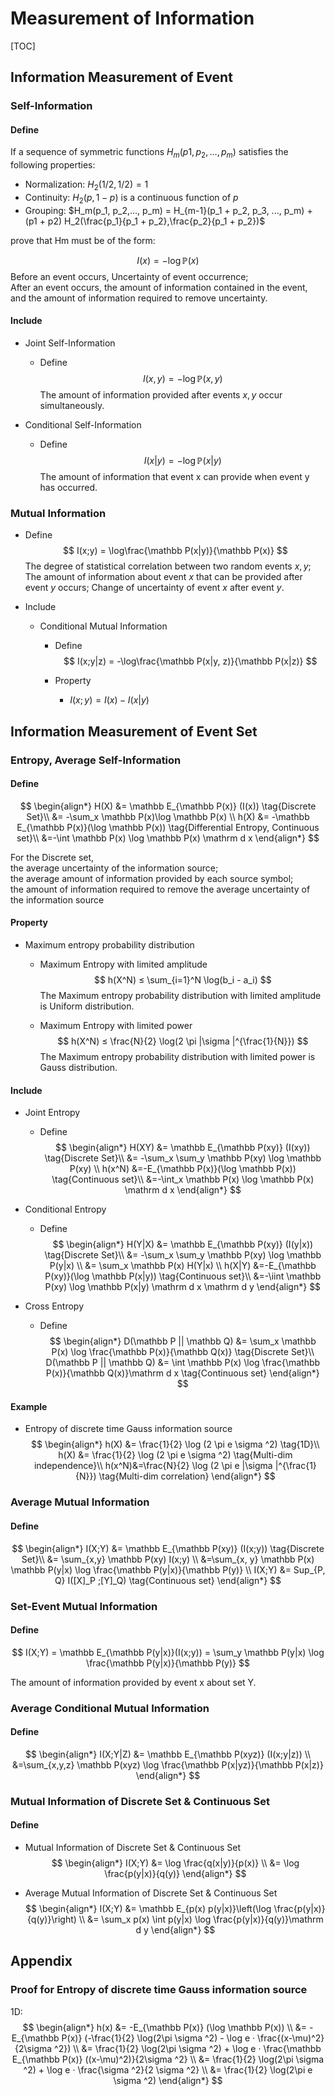 # Measurement of Information

[TOC]


## Information Measurement of Event

### Self-Information

#### Define

If a sequence of symmetric functions $H_m(p1, p_2,..., p_m)$ satisfies the following properties:

- Normalization: $H_2(1/2, 1/2) = 1$
- Continuity: $H_2(p, 1 - p)$ is a continuous function of $p$
- Grouping: $H_m(p_1, p_2,..., p_m) = H_{m-1}(p_1 + p_2, p_3, ..., p_m) + (p1 + p2) H_2(\frac{p_1}{p_1 + p_2},\frac{p_2}{p_1 + p_2})$ 

prove that Hm must be of the form:

$$
I(x) = -\log \mathbb P(x)
$$
Before an event occurs, Uncertainty of event occurrence;   
After an event occurs, the amount of information contained in the event, and the amount of information required to remove uncertainty.

#### Include

* Joint Self-Information
  - Define  
    $$
    I(x, y) = -\log \mathbb P(x, y)
    $$
    The amount of information provided after events $x, y$ occur simultaneously.

* Conditional Self-Information
  - Define  
    $$
    I(x|y) = -\log \mathbb P(x|y)
    $$
    The amount of information that event x can provide when event y has occurred.

### Mutual Information

- Define  
  $$
  I(x;y) = \log\frac{\mathbb P(x|y)}{\mathbb P(x)}
  $$
  The degree of statistical correlation between two random events $x, y$; 
  The amount of information about event $x$ that can be provided after event $y$ occurs; 
  Change of uncertainty of event $x$ after event $y$.

- Include

  * Conditional Mutual Information
    - Define  
      $$
      I(x;y|z) = -\log\frac{\mathbb P(x|y, z)}{\mathbb P(x|z)}
      $$

    - Property
      - $I(x;y) = I(x) - I(x|y)$  

## Information Measurement of Event Set 

### Entropy, Average Self-Information

#### Define

$$
\begin{align*}
  H(X) &= \mathbb E_{\mathbb P(x)} (I(x))  \tag{Discrete Set}\\
    &= -\sum_x \mathbb P(x)\log \mathbb P(x)  \\
  h(X) &= -\mathbb E_{\mathbb P(x)}(\log \mathbb P(x)) \tag{Differential Entropy, Continuous set}\\
    &=-\int \mathbb P(x) \log \mathbb P(x) \mathrm d x
\end{align*}
$$

For the Discrete set,  
the average uncertainty of the information source;  
the average amount of information provided by each source symbol;  
the amount of information required to remove the average uncertainty of the information source  

#### Property

- Maximum entropy probability distribution
  - Maximum Entropy with limited amplitude
    $$
    h(X^N) ≤ \sum_{i=1}^N \log(b_i - a_i)
    $$
    The Maximum entropy probability distribution with limited amplitude is Uniform distribution.

  - Maximum Entropy with limited power
    $$
    h(X^N) ≤ \frac{N}{2} \log(2 \pi |\sigma |^{\frac{1}{N}})
    $$
    The Maximum entropy probability distribution with limited power is Gauss distribution. 

#### Include

* Joint Entropy 
  - Define  
    $$
    \begin{align*}
      H(XY) &= \mathbb E_{\mathbb P(xy)} (I(xy))   \tag{Discrete Set}\\
        &= -\sum_x \sum_y \mathbb P(xy) \log \mathbb P(xy)  \\
      h(x^N) &=-E_{\mathbb P(x)}(\log \mathbb P(x))   \tag{Continuous set}\\
        &=-\int_x \mathbb P(x) \log \mathbb P(x) \mathrm d x
    \end{align*}
    $$

* Conditional Entropy 
  - Define  
    $$
    \begin{align*}
      H(Y|X) &= \mathbb E_{\mathbb P(xy)} (I(y|x))   \tag{Discrete Set}\\
        &= -\sum_x \sum_y \mathbb P(xy) \log \mathbb P(y|x)  \\
        &= \sum_x \mathbb P(x) H(Y|x)  \\
      h(X|Y) &=-E_{\mathbb P(xy)}(\log \mathbb P(x|y))  \tag{Continuous set}\\
        &=-\iint \mathbb P(xy) \log \mathbb P(x|y) \mathrm d x \mathrm d y
    \end{align*}
    $$

* Cross Entropy
  - Define  
    $$
    \begin{align*}
      D(\mathbb P || \mathbb Q) &= \sum_x \mathbb P(x) \log \frac{\mathbb P(x)}{\mathbb Q(x)}  \tag{Discrete Set}\\
      D(\mathbb P || \mathbb Q) &= \int \mathbb P(x) \log \frac{\mathbb P(x)}{\mathbb Q(x)}\mathrm d x  \tag{Continuous set}
    \end{align*}
    $$

#### Example 

- Entropy of discrete time Gauss information source
    $$
    \begin{align*}
      h(X) &= \frac{1}{2} \log (2 \pi e \sigma ^2)  \tag{1D}\\
      h(X) &= \frac{1}{2} \log (2 \pi e \sigma ^2)  \tag{Multi-dim independence}\\
      h(x^N)&=\frac{N}{2} \log (2 \pi e |\sigma |^{\frac{1}{N}})  \tag{Multi-dim correlation}
    \end{align*}
    $$



### Average Mutual Information

#### Define  

$$
\begin{align*}
  I(X;Y) &= \mathbb E_{\mathbb P(xy)} (I(x;y))   \tag{Discrete Set}\\
    &= \sum_{x,y} \mathbb P(xy) I(x;y)  \\
    &=\sum_{x, y} \mathbb P(x) \mathbb P(y|x) \log \frac{\mathbb P(y|x)}{\mathbb P(y)}  \\
  I(X;Y) &= Sup_{P, Q} I([X]_P ;[Y]_Q)  \tag{Continuous set}
\end{align*}
$$

### Set-Event Mutual Information

#### Define  

$$
I(X;Y) = \mathbb E_{\mathbb P(y|x)}(I(x;y)) = \sum_y \mathbb P(y|x) \log \frac{\mathbb P(y|x)}{\mathbb P(y)}
$$

The amount of information provided by event x about set Y.

### Average Conditional Mutual Information

#### Define

$$
\begin{align*}
  I(X;Y|Z) &= \mathbb E_{\mathbb P(xyz)} (I(x;y|z))  \\
    &=\sum_{x,y,z} \mathbb P(xyz) \log \frac{\mathbb P(x|yz)}{\mathbb P(x|z)}
\end{align*}
$$

### Mutual Information of Discrete Set & Continuous Set 

#### Define 

- Mutual Information of Discrete Set & Continuous Set 
  $$
  \begin{align*}
    I(X;Y) &= \log \frac{q(x|y)}{p(x)}  \\
      &= \log \frac{p(y|x)}{q(y)}
  \end{align*}
  $$

- Average Mutual Information of Discrete Set & Continuous Set 
  $$
  \begin{align*}
    I(X;Y) &= \mathbb E_{p(x) p(y|x)}\left(\log \frac{p(y|x)}{q(y)}\right)  \\
      &= \sum_x p(x) \int p(y|x) \log \frac{p(y|x)}{q(y)}\mathrm d y
  \end{align*}
  $$

## Appendix
### Proof for Entropy of discrete time Gauss information source
1D:  
$$
\begin{align*}
  h(x) &= -E_{\mathbb P(x)} (\log \mathbb P(x))  \\
    &= -E_{\mathbb P(x)} (-\frac{1}{2} \log(2\pi \sigma ^2) - \log e · \frac{(x-\mu)^2}{2\sigma ^2})  \\
    &= \frac{1}{2} \log(2\pi \sigma ^2) + \log e · \frac{\mathbb E_{\mathbb P(x)} ((x-\mu)^2)}{2\sigma ^2}  \\
    &= \frac{1}{2} \log(2\pi \sigma ^2) + \log e · \frac{\sigma ^2}{2 \sigma ^2}  \\
    &= \frac{1}{2} \log(2\pi e \sigma ^2)
\end{align*}
$$